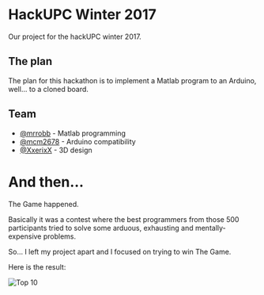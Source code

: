 # HackUPC Winter 2017
Our project for the hackUPC winter 2017.

## The plan
The plan for this hackathon is to implement a Matlab program to an Arduino, well... to a cloned board.

## Team
- [@mrrobb][1] - Matlab programming
- [@mcm2678][2] - Arduino compatibility
- [@XxerixX][3] - 3D design

# And then…

The Game happened.

Basically it was a contest where the best programmers from those 500 participants tried to solve some arduous, exhausting and mentally-expensive problems.

So… I left my project apart and I focused on trying to win The Game.

Here is the result:

![][image-1]

[1]:	https://github.com/MrRobb
[2]:	https://github.com/mcm2678
[3]:	https://github.com/XxerixX

[image-1]:	https://goo.gl/photos/jf5bkaTPGN1RKbTm8 "Top 10"